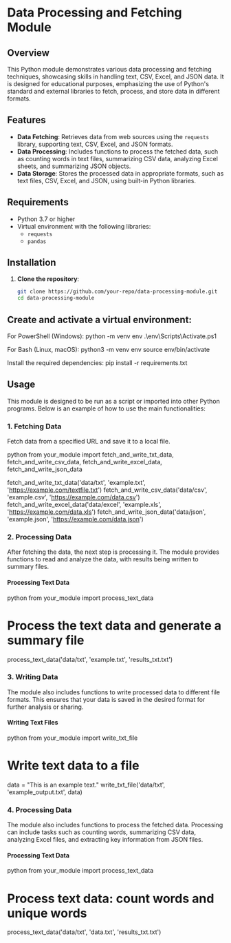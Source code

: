 # Data Processing and Fetching Module

## Overview

This Python module demonstrates various data processing and fetching techniques, showcasing skills in handling text, CSV, Excel, and JSON data. It is designed for educational purposes, emphasizing the use of Python's standard and external libraries to fetch, process, and store data in different formats.

## Features

- **Data Fetching**: Retrieves data from web sources using the `requests` library, supporting text, CSV, Excel, and JSON formats.
- **Data Processing**: Includes functions to process the fetched data, such as counting words in text files, summarizing CSV data, analyzing Excel sheets, and summarizing JSON objects.
- **Data Storage**: Stores the processed data in appropriate formats, such as text files, CSV, Excel, and JSON, using built-in Python libraries.

## Requirements

- Python 3.7 or higher
- Virtual environment with the following libraries:
  - `requests`
  - `pandas`

## Installation

1. **Clone the repository**:
   ```sh
   git clone https://github.com/your-repo/data-processing-module.git
   cd data-processing-module

## Create and activate a virtual environment:
For PowerShell (Windows):
python -m venv env
.\env\Scripts\Activate.ps1

For Bash (Linux, macOS):
python3 -m venv env
source env/bin/activate

Install the required dependencies:
pip install -r requirements.txt


## Usage

This module is designed to be run as a script or imported into other Python programs. Below is an example of how to use the main functionalities:

### 1. Fetching Data

Fetch data from a specified URL and save it to a local file.

python
from your_module import fetch_and_write_txt_data, fetch_and_write_csv_data, fetch_and_write_excel_data, fetch_and_write_json_data

fetch_and_write_txt_data('data/txt', 'example.txt', 'https://example.com/textfile.txt')
fetch_and_write_csv_data('data/csv', 'example.csv', 'https://example.com/data.csv')
fetch_and_write_excel_data('data/excel', 'example.xls', 'https://example.com/data.xls')
fetch_and_write_json_data('data/json', 'example.json', 'https://example.com/data.json')

### 2. Processing Data

After fetching the data, the next step is processing it. The module provides functions to read and analyze the data, with results being written to summary files.

#### Processing Text Data

python
from your_module import process_text_data

# Process the text data and generate a summary file
process_text_data('data/txt', 'example.txt', 'results_txt.txt')

### 3. Writing Data

The module also includes functions to write processed data to different file formats. This ensures that your data is saved in the desired format for further analysis or sharing.

#### Writing Text Files

python
from your_module import write_txt_file

# Write text data to a file
data = "This is an example text."
write_txt_file('data/txt', 'example_output.txt', data)


### 4. Processing Data

The module also includes functions to process the fetched data. Processing can include tasks such as counting words, summarizing CSV data, analyzing Excel files, and extracting key information from JSON files.

#### Processing Text Data

python
from your_module import process_text_data

# Process text data: count words and unique words
process_text_data('data/txt', 'data.txt', 'results_txt.txt')